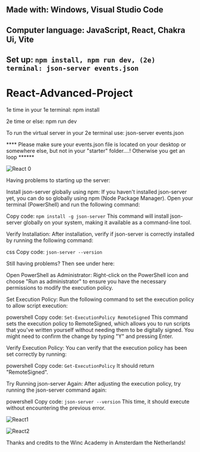 Made with:
Windows, Visual Studio Code
-----------------------------------------------------
Computer language: JavaScript, React, Chakra Ui, Vite
------------------------------------------------------
Set up:
```npm install, npm run dev, (2e) terminal: json-server events.json  ```
-----------------------------------------------------------------------------------
# React-Advanced-Project

1e time in your 1e terminal: npm install

2e time or else: npm run dev

To run the virtual server in your 2e terminal use: json-server events.json  


**** Please make sure your events.json file is located on your desktop or somewhere else, but not in your "starter" folder....! Otherwise you get an loop ******

![React 0](https://github.com/aelyakoubi/React-Advanced-Project/assets/115151631/b67d12cf-ca33-4ca2-89ad-f3f4f42a5f33)


Having problems to starting up the server:

Install json-server globally using npm: If you haven't installed json-server yet, you can do so globally using npm (Node Package Manager). Open your terminal (PowerShell) and run the following command:

Copy code:
```npm install -g json-server```
This command will install json-server globally on your system, making it available as a command-line tool.

Verify Installation: After installation, verify if json-server is correctly installed by running the following command:

css
Copy code:
```json-server --version```

Still having problems? Then see under here:

Open PowerShell as Administrator: Right-click on the PowerShell icon and choose "Run as administrator" to ensure you have the necessary permissions to modify the execution policy.

Set Execution Policy: Run the following command to set the execution policy to allow script execution:

powershell
Copy code:
```Set-ExecutionPolicy RemoteSigned```
This command sets the execution policy to RemoteSigned, which allows you to run scripts that you've written yourself without needing them to be digitally signed. You might need to confirm the change by typing "Y" and pressing Enter.

Verify Execution Policy: You can verify that the execution policy has been set correctly by running:

powershell
Copy code:
```Get-ExecutionPolicy```
It should return "RemoteSigned".

Try Running json-server Again: After adjusting the execution policy, try running the json-server command again:

powershell
Copy code:
```json-server --version```
This time, it should execute without encountering the previous error.

![React1](https://github.com/aelyakoubi/React-Advanced-Project/assets/115151631/3f360556-d80b-4ed9-a47c-7a0016f8b28a)

![React2](https://github.com/aelyakoubi/React-Advanced-Project/assets/115151631/486e52e1-849f-4d38-adf7-f0824aa334c5)

Thanks and credits to the Winc Academy in Amsterdam the Netherlands!

